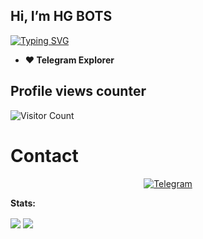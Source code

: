 ## Hi, I’m HG BOTS

[![Typing SVG](https://readme-typing-svg.herokuapp.com/?lines=Welcome+to+My+GitHub+Profile)](https://git.io/typing-svg)

- **❤️ Telegram Explorer**

## Profile views counter
![Visitor Count](https://profile-counter.glitch.me/{hemanth233739}/count.svg)

# Contact
<p align="center">
<a href="https://t.me/hgbotsupdates"><img alt="Telegram" src="https://img.shields.io/badge/Telegram-2CA5E0?style=for-the-badge&logo=telegram&logoColor=white"/></a>

**Stats:**  

<img align="center" src="https://github-readme-stats.vercel.app/api?username=hemanth233739&bg_color=30,e96443,904e95&title_color=fff&text_color=fff&count_private=true">

<img align="center" src="https://github-readme-stats.vercel.app/api/top-langs/?username=hemanth233739&bg_color=30,e96443,904e95&title_color=fff&text_color=fff&count_private=true">
